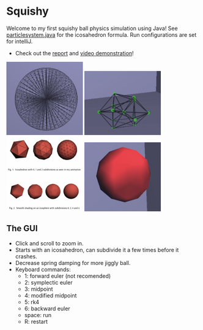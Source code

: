 # Squishy

Welcome to my first squishy ball physics simulation using Java! See [particlesystem.java](src/comp559/particle/ParticleSystem.java) for the icosahedron formula. Run configurations are set for intelliJ.
* Check out the [report](report.pdf) and [video demonstration](https://www.youtube.com/watch?v=-ZCJqIITaxQ)!

<p float="left">
 <img src="pictures/pic1.png" alt="pic" width="200"/>
 <img src="pictures/pic2.png" alt="pic" width="200"/>
 <img src="pictures/pic3.png" alt="pic" width="200"/>
 <img src="pictures/pic4.png" alt="pic" width="200"/>
</p>

## The GUI
* Click and scroll to zoom in.
* Starts with an icosahedron, can subdivide it a few times before it crashes.
* Decrease spring damping for more jiggly ball.
* Keyboard commands:
  * 1: forward euler (not recomended)
  * 2: symplectic euler
  * 3: midpoint
  * 4: modified midpoint
  * 5: rk4
  * 6: backward euler
  * space: run
  * R: restart
